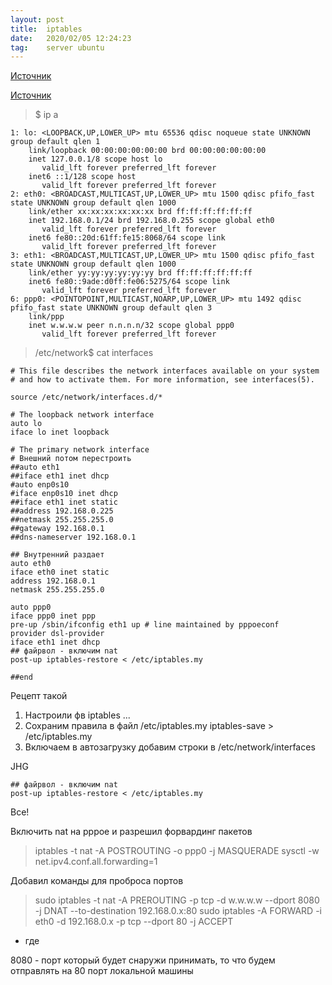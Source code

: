 ```yaml
---
layout: post
title:  iptables
date:   2020/02/05 12:24:23
tag:    server ubuntu
---
```


[Источник](https://www.opennet.ru/base/net/nat_redirect.txt.html)

[Источник](https://www.8host.com/blog/bazovye-pravila-iptables-dlya-servera-ubuntu-14-04/) 


> $ ip a

    1: lo: <LOOPBACK,UP,LOWER_UP> mtu 65536 qdisc noqueue state UNKNOWN group default qlen 1
        link/loopback 00:00:00:00:00:00 brd 00:00:00:00:00:00
        inet 127.0.0.1/8 scope host lo
           valid_lft forever preferred_lft forever
        inet6 ::1/128 scope host 
           valid_lft forever preferred_lft forever
    2: eth0: <BROADCAST,MULTICAST,UP,LOWER_UP> mtu 1500 qdisc pfifo_fast state UNKNOWN group default qlen 1000
        link/ether xx:xx:xx:xx:xx:xx brd ff:ff:ff:ff:ff:ff
        inet 192.168.0.1/24 brd 192.168.0.255 scope global eth0
           valid_lft forever preferred_lft forever
        inet6 fe80::20d:61ff:fe15:8068/64 scope link 
           valid_lft forever preferred_lft forever
    3: eth1: <BROADCAST,MULTICAST,UP,LOWER_UP> mtu 1500 qdisc pfifo_fast state UNKNOWN group default qlen 1000
        link/ether yy:yy:yy:yy:yy:yy brd ff:ff:ff:ff:ff:ff
        inet6 fe80::9ade:d0ff:fe06:5275/64 scope link 
           valid_lft forever preferred_lft forever
    6: ppp0: <POINTOPOINT,MULTICAST,NOARP,UP,LOWER_UP> mtu 1492 qdisc pfifo_fast state UNKNOWN group default qlen 3
        link/ppp 
        inet w.w.w.w peer n.n.n.n/32 scope global ppp0
           valid_lft forever preferred_lft forever



> /etc/network$ cat interfaces

    # This file describes the network interfaces available on your system
    # and how to activate them. For more information, see interfaces(5).
    
    source /etc/network/interfaces.d/*
    
    # The loopback network interface
    auto lo
    iface lo inet loopback
    
    # The primary network interface
    # Внешний потом перестроить
    ##auto eth1
    ##iface eth1 inet dhcp
    #auto enp0s10
    #iface enp0s10 inet dhcp
    ##iface eth1 inet static
    ##address 192.168.0.225
    ##netmask 255.255.255.0
    ##gateway 192.168.0.1
    ##dns-nameserver 192.168.0.1

    ## Внутренний раздает
    auto eth0
    iface eth0 inet static
    address 192.168.0.1
    netmask 255.255.255.0
    
    auto ppp0
    iface ppp0 inet ppp
    pre-up /sbin/ifconfig eth1 up # line maintained by pppoeconf
    provider dsl-provider
    iface eth1 inet dhcp
    ## файрвол - включим nat
    post-up iptables-restore < /etc/iptables.my
    
    ##end


Рецепт такой
 1. Настроили фв
 iptables ...
 2. Сохраним правила в файл /etc/iptables.my
 iptables-save > /etc/iptables.my
 3. Включаем в автозагрузку
 добавим строки в /etc/network/interfaces

JHG


    ## файрвол - включим nat
    post-up iptables-restore < /etc/iptables.my

Все!


Включить nat на pppoe и разрешил форвардинг пакетов

> iptables -t nat -A POSTROUTING -o ppp0 -j MASQUERADE
> sysctl -w net.ipv4.conf.all.forwarding=1

Добавил команды для проброса портов

> sudo iptables -t nat -A PREROUTING -p tcp -d w.w.w.w --dport 8080 -j DNAT --to-destination 192.168.0.x:80
> sudo iptables -A FORWARD -i eth0 -d 192.168.0.x -p tcp --dport 80 -j ACCEPT
- где

8080 - порт который будет снаружи принимать, то что будем отправлять на 80 порт локальной машины

